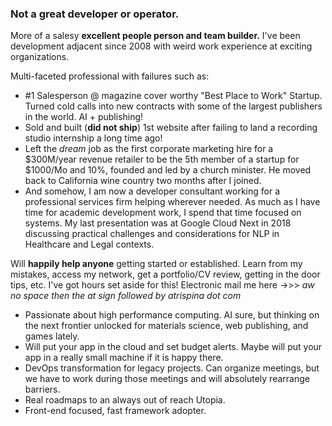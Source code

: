 ### Not a great developer or operator.  
More of a salesy **excellent people person and team builder.** I've been development adjacent since 2008 with weird work experience at exciting organizations.

Multi-faceted professional with failures such as:
 - #1 Salesperson @ magazine cover worthy "Best Place to Work" Startup. Turned cold calls into new contracts with some of the largest publishers in the world. AI + publishing!
 - Sold and built (**did not ship**) 1st website after failing to land a recording studio internship a long time ago!
 - Left the *dream* job as the first corporate marketing hire for a $300M/year revenue retailer to be the 5th member of a startup for $1000/Mo and 10%, founded and led by a church minister. He moved back to California wine country two months after I joined. 
- And somehow, I am now a developer consultant working for a professional services firm helping wherever needed. As much as I have time for academic development work, I spend that time focused on systems. My last presentation was at Google Cloud Next in 2018 discussing practical challenges and considerations for NLP in Healthcare and Legal contexts.

Will **happily help anyone** getting started or established. Learn from my mistakes, access my network, get a portfolio/CV review, getting in the door tips, etc. I've got hours set aside for this! Electronic mail me here ->>> *aw no space then the at sign followed by atrispina dot com*

- Passionate about high performance computing. AI sure, but thinking on the next frontier unlocked for materials science, web publishing, and games lately.
- Will put your app in the cloud and set budget alerts. Maybe will put your app in a really small machine if it is happy there. 
- DevOps transformation for legacy projects. Can organize meetings, but we have to work during those meetings and will absolutely rearrange barriers. 
- Real roadmaps to an always out of reach Utopia.
- Front-end focused, fast framework adopter.
